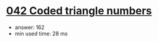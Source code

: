 [042 Coded triangle numbers](http://projecteuler.net/problem=42)
========================

- answer: 162 
- min used time: 28 ms

